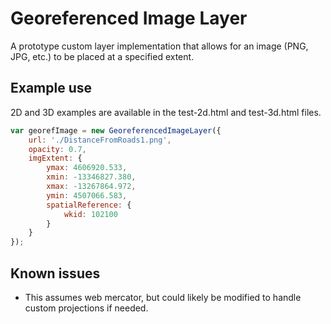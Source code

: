 # Georeferenced Image Layer

A prototype custom layer implementation that allows for an image (PNG, JPG, etc.) to be placed at a specified extent.

##  Example use

2D and 3D examples are available in the test-2d.html and test-3d.html files.

```javascript
var georefImage = new GeoreferencedImageLayer({
    url: './DistanceFromRoads1.png',
    opacity: 0.7,
    imgExtent: {
        ymax: 4606920.533,
        xmin: -13346827.380,
        xmax: -13267864.972,
        ymin: 4507066.583,
        spatialReference: {
            wkid: 102100
        }
    }
});
```

## Known issues

* This assumes web mercator, but could likely be modified to handle custom projections if needed.
